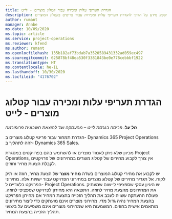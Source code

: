 ```yaml
---
title: הגדרת תעריפי עלות ומכירה עבור קטלוג מוצרים - לייט
description: נושא זה מספק מידע על הדרך להגדרת תעריפי עלות ומכירות עבור פריטים בקטלוג המוצרים.
author: rumant
manager: Annbe
ms.date: 10/09/2020
ms.topic: article
ms.service: project-operations
ms.reviewer: kfend
ms.author: rumant
ms.openlocfilehash: 135b182af73bdab7a3520589431332ad059ec497
ms.sourcegitcommit: 625878bf48ea530f3381843be0e778cebbbf1922
ms.translationtype: HT
ms.contentlocale: he-IL
ms.lasthandoff: 10/30/2020
ms.locfileid: "4176702"
---
```

# <a name="set-up-cost-and-sales-rates-for-catalog-products---lite"></a>הגדרת תעריפי עלות ומכירה עבור קטלוג מוצרים - לייט

_**חל על**: פריסה בגרסת לייט – מהעסקה ועד להוצאת חשבונית פרופורמה_


הגדרת תמחור עבור פריטי קטלוג מוצרים ב- Dynamics 365 Project Operations זהה לתהליך ב- Dynamics 365 Sales.

מכיוון שלא ניתן לאמוד מוצרים או להשתמש בהם בפרויקטים במסגרת Project Operations, אין צורך לקבוע מחירים של קטלוג מוצרים במחירונים של פרויקטים לקבלת הצעות מחיר וחוזים.

יש לקבוע את מחירי קטלוג המוצרים בשדה **מחיר מוצר** של הצעת מחיר, חוזה או תיק לקוח. אל תגדיר מחירים של קטלוג מוצרים במחירוני הפרויקט עבור ישויות אלה. מחירוני הפרויקט בלעדיים ל- Project Operations. יש היגיון עסקי שספציפי ליישום שמעתיק את המחירונים מהצעת מחיר לחוזה. התוצאה היא מחירון לפרויקט שספציפי לחוזה. פעולת ההעתקה עשויה לעכב את תהליך הזכייה בהצעת המחיר אם מחירון הפרויקט בהצעת המחיר נהיה גדול מדי. מחירוני מוצרים אינם מועתקים כדי ליצור מחירונים מותאמים אישית בחוזים. המשמעות היא שמחירוני מוצרים אינם משפיעים על ביצועי תהליך הזכייה בהצעת המחיר.
